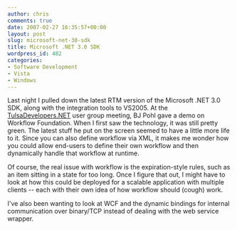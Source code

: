 ```yaml
---
author: chris
comments: true
date: 2007-02-27 16:35:57+00:00
layout: post
slug: microsoft-net-30-sdk
title: Microsoft .NET 3.0 SDK
wordpress_id: 482
categories:
- Software Development
- Vista
- Windows
---
```


Last night I pulled down the latest RTM version of the Microsoft .NET 3.0 SDK, along with the integration tools to VS2005. At the [TulsaDevelopers.NET](http://www.TulsaDevelopers.NET/) user group meeting, BJ Pohl gave a demo on Workflow Foundation. When I first saw the technology, it was still pretty green. The latest stuff he put on the screen seemed to have a little more life to it. Since you can also define workflow via XML, it makes me wonder how you could allow end-users to define their own workflow and then dynamically handle that workflow at runtime.

Of course, the real issue with workflow is the expiration-style rules, such as an item sitting in a state for too long. Once I figure that out, I might have to look at how this could be deployed for a scalable application with multiple clients -- each with their own idea of how workflow should (cough) work.

I've also been wanting to look at WCF and the dynamic bindings for internal communication over binary/TCP instead of dealing with the web service wrapper.
